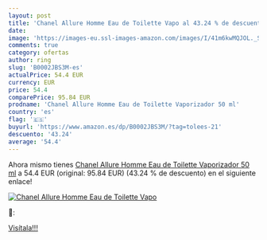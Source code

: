 ```yaml
---
layout: post
title: 'Chanel Allure Homme Eau de Toilette Vapo al 43.24 % de descuento'
date: 
image: 'https://images-eu.ssl-images-amazon.com/images/I/41m6kwMQJOL._SL200_.jpg'
comments: true
category: ofertas
author: ring
slug: 'B0002JBS3M-es'
actualPrice: 54.4 EUR
currency: EUR
price: 54.4
comparePrice: 95.84 EUR
prodname: 'Chanel Allure Homme Eau de Toilette Vaporizador 50 ml'
country: 'es'
flag: '🇪🇸'
buyurl: 'https://www.amazon.es/dp/B0002JBS3M/?tag=tolees-21'
descuento: '43.24'
average: '54.4'
---
```


Ahora mismo tienes [Chanel Allure Homme Eau de Toilette Vaporizador 50 ml](https://www.amazon.es/dp/B0002JBS3M/?tag=tolees-21) a 54.4 EUR (original: 95.84 EUR) (43.24 %  de descuento) en el siguiente enlace!

[![Chanel Allure Homme Eau de Toilette Vapo](https://images-eu.ssl-images-amazon.com/images/I/41m6kwMQJOL._SL200_.jpg)](https://www.amazon.es/dp/B0002JBS3M/?tag=tolees-21)

🔎:


[Visítala!!!](https://www.amazon.es/dp/B0002JBS3M/?tag=tolees-21)
